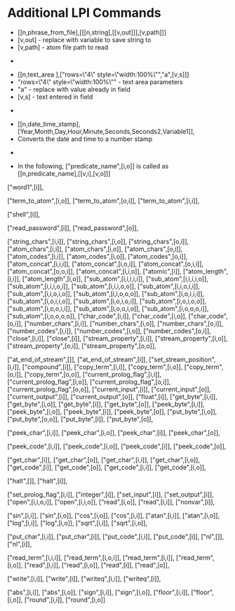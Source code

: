 # Additional LPI Commands

 * [[n,phrase_from_file],[[[n,string],[[v,out]]],[v,path]]]
 * [v,out] - replace with variable to save string to
 * [v,path] - atom file path to read
 -
 * [[n,text_area
],["rows=\\"4\\" style=\\"width:100%\\"","a",[v,s]]]
 * "rows=\\"4\\" style=\\"width:100%\\"" - text area parameters
 * "a" - replace with value already in field
 * [v,s] - text entered in field
-
 * [[n,date_time_stamp],[Year,Month,Day,Hour,Minute,Seconds,Seconds2,Variable1]],
 * Converts the date and time to a number stamp
-
* In the following, ["predicate_name",[i,o]] is called as [[n,predicate_name],[[v,i],[v,o]]]

 ["word1",[i]],

 ["term_to_atom",[i,o]],
 ["term_to_atom",[o,i]],
 ["term_to_atom",[i,i]],

 ["shell",[i]],
 
 ["read_password",[i]],
 ["read_password",[o]],

 ["string_chars",[i,i]],
 ["string_chars",[i,o]],
 ["string_chars",[o,i]],
 ["atom_chars",[i,i]],
 ["atom_chars",[i,o]],
 ["atom_chars",[o,i]],
 ["atom_codes",[i,i]],
 ["atom_codes",[i,o]],
 ["atom_codes",[o,i]],
 ["atom_concat",[i,i,i]],
 ["atom_concat",[i,o,i]],
 ["atom_concat",[o,i,i]],
 ["atom_concat",[o,o,i]],
 ["atom_concat",[i,i,o]],
 ["atomic",[i]],
 ["atom_length",[i,i]],
 ["atom_length",[i,o]],
 ["sub_atom",[i,i,i,i,i]],
 ["sub_atom",[i,i,i,i,o]],
 ["sub_atom",[i,i,i,o,i]],
 ["sub_atom",[i,i,i,o,o]],
 ["sub_atom",[i,i,o,i,i]],
 ["sub_atom",[i,i,o,i,o]],
 ["sub_atom",[i,i,o,o,o]],
 ["sub_atom",[i,o,i,i,i]],
 ["sub_atom",[i,o,i,i,o]],
 ["sub_atom",[i,o,i,o,i]],
 ["sub_atom",[i,o,i,o,o]],
 ["sub_atom",[i,o,o,i,i]],
 ["sub_atom",[i,o,o,i,o]],
 ["sub_atom",[i,o,o,o,i]],
 ["sub_atom",[i,o,o,o,o]],
 ["char_code",[i,i]],
 ["char_code",[i,o]],
 ["char_code",[o,i]],
 ["number_chars",[i,i]],
 ["number_chars",[i,o]],
 ["number_chars",[o,i]],
 ["number_codes",[i,i]],
 ["number_codes",[i,o]],
 ["number_codes",[o,i]],
 ["close",[i,i]],
 ["close",[i]],
 ["stream_property",[i,i]],
 ["stream_property",[i,o]],
 ["stream_property",[o,i]],
 ["stream_property",[o,o]],

 ["at_end_of_stream",[]],
 ["at_end_of_stream",[i]],
 ["set_stream_position",[i,i]],
 ["compound",[i]],
 ["copy_term",[i,i]],
 ["copy_term",[i,o]],
 ["copy_term",[o,i]],
 ["copy_term",[o,o]],
 ["current_prolog_flag",[i,i]],
 ["current_prolog_flag",[i,o]],
 ["current_prolog_flag",[o,i]],
 ["current_prolog_flag",[o,o]],
 ["current_input",[i]],
 ["current_input",[o]],
 ["current_output",[i]],
 ["current_output",[o]],
 ["float",[i]],
 ["get_byte",[i,i]],
 ["get_byte",[i,o]],
 ["get_byte",[i]],
 ["get_byte",[o]],
 ["peek_byte",[i,i]],
 ["peek_byte",[i,o]],
 ["peek_byte",[i]],
 ["peek_byte",[o]],
 ["put_byte",[i,o]],
 ["put_byte",[o,o]],
 ["put_byte",[i]],
 ["put_byte",[o]],
 
 ["peek_char",[i,i]],
 ["peek_char",[i,o]],
 ["peek_char",[i]],
 ["peek_char",[o]],

 ["peek_code",[i,i]],
 ["peek_code",[i,o]],
 ["peek_code",[i]],
 ["peek_code",[o]],
 
 ["get_char",[i]],
 ["get_char",[o]],
 ["get_char",[i,i]],
 ["get_char",[i,o]],
 ["get_code",[i]],
 ["get_code",[o]],
 ["get_code",[i,i]],
 ["get_code",[i,o]],
 
 ["halt",[]],
 ["halt",[i]],

 ["set_prolog_flag",[i,i]],
 ["integer",[i]],
 ["set_input",[i]],
 ["set_output",[i]],
 ["open",[i,i,o,i]],
 ["open",[i,i,o]],
 ["read",[i,o]],
 ["read",[i,i]],
 ["nonvar",[i]],

 ["sin",[i,i]],
 ["sin",[i,o]],
 ["cos",[i,o]],
 ["cos",[i,i]],
 ["atan",[i,i]],
 ["atan",[i,o]],
 ["log",[i,i]],
 ["log",[i,o]],
 ["sqrt",[i,i]],
 ["sqrt",[i,o]],

 ["put_char",[i,i]],
 ["put_char",[i]],
 ["put_code",[i,i]],
 ["put_code",[i]],
 ["nl",[]],
 ["nl",[i]],
 
 ["read_term",[i,i,i]],
 ["read_term",[i,o,i]],
 ["read_term",[i,i]],
 ["read_term",[i,o]],
 ["read",[i,i]],
 ["read",[i,o]],
 ["read",[i]],
 ["read",[o]],

 ["write",[i,i]],
 ["write",[i]],
 ["writeq",[i,i]],
 ["writeq",[i]],

 ["abs",[i,i]],
 ["abs",[i,o]],
 ["sign",[i,i]],
 ["sign",[i,o]],
 ["floor",[i,i]],
 ["floor",[i,o]],
 ["round",[i,i]],
 ["round",[i,o]]

